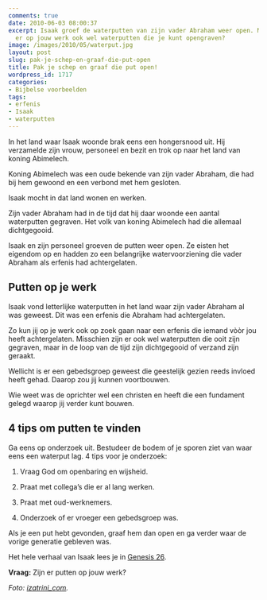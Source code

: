 ```yaml
---
comments: true
date: 2010-06-03 08:00:37
excerpt: Isaak groef de waterputten van zijn vader Abraham weer open. Misschien zijn
  er op jouw werk ook wel waterputten die je kunt opengraven?
image: /images/2010/05/waterput.jpg
layout: post
slug: pak-je-schep-en-graaf-die-put-open
title: Pak je schep en graaf die put open!
wordpress_id: 1717
categories:
- Bijbelse voorbeelden
tags:
- erfenis
- Isaak
- waterputten
---
```


In het land waar Isaak woonde brak eens een hongersnood uit. Hij verzamelde zijn vrouw, personeel en bezit en trok op naar het land van koning Abimelech.

Koning Abimelech was een oude bekende van zijn vader Abraham, die had bij hem gewoond en een verbond met hem gesloten.

Isaak mocht in dat land wonen en werken.



Zijn vader Abraham had in de tijd dat hij daar woonde een aantal waterputten gegraven. Het volk van koning Abimelech had die allemaal dichtgegooid.

Isaak en zijn personeel groeven de putten weer open. Ze eisten het eigendom op en hadden zo een belangrijke watervoorziening die vader Abraham als erfenis had achtergelaten.



## Putten op je werk


Isaak vond letterlijke waterputten in het land waar zijn vader Abraham al was geweest. Dit was een erfenis die Abraham had achtergelaten.

Zo kun jij op je werk ook op zoek gaan naar een erfenis die iemand vòòr jou heeft achtergelaten. Misschien zijn er ook wel waterputten die ooit zijn gegraven, maar in de loop van de tijd zijn dichtgegooid of verzand zijn geraakt.

Wellicht is er een gebedsgroep geweest die geestelijk gezien reeds invloed heeft gehad. Daarop zou jij kunnen voortbouwen.

Wie weet was de oprichter wel een christen en heeft die een fundament gelegd waarop jij verder kunt bouwen.



## 4 tips om putten te vinden


Ga eens op onderzoek uit. Bestudeer de bodem of je sporen ziet van waar eens een waterput lag. 4 tips voor je onderzoek:



	
  1. Vraag God om openbaring en wijsheid.

	
  2. Praat met collega’s die er al lang werken.

	
  3. Praat met oud-werknemers.

	
  4. Onderzoek of er vroeger een gebedsgroep was.



Als je een put hebt gevonden, graaf hem dan open en ga verder waar de vorige generatie gebleven was.

Het hele verhaal van Isaak lees je in [Genesis 26](http://www.biblija.net/biblija.cgi?m=genesis+26&id42=0&id18=1&pos=0&l=nl&set=10).

**Vraag:** Zijn er putten op jouw werk?

_Foto: [izatrini_com](http://www.flickr.com/photos/izatrini/4436208104/)._
